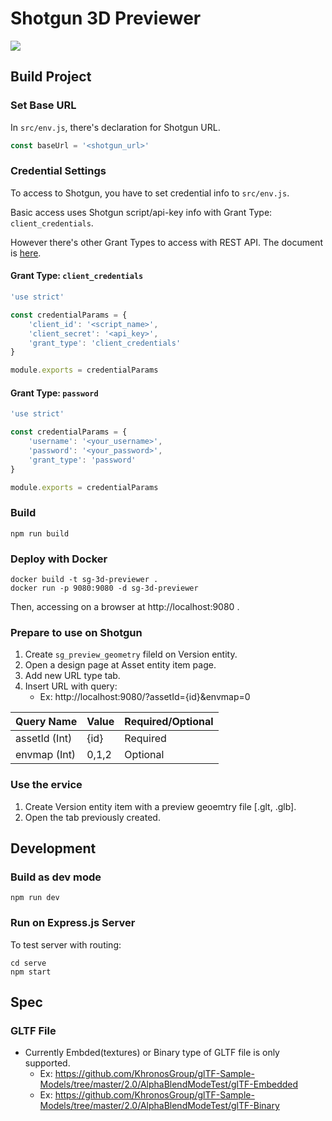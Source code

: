 # Shotgun 3D Previewer

![](docs/../doc/images/sg-3d-previewer.gif)

## Build Project

### Set Base URL

In `src/env.js`, there's declaration for Shotgun URL.

```javascript
const baseUrl = '<shotgun_url>'
```


### Credential Settings

To access to Shotgun, you have to set credential info to `src/env.js`.

Basic access uses Shotgun script/api-key info with Grant Type: `client_credentials`.

However there's other Grant Types to access with REST API. The document is [here](https://developer.shotgunsoftware.com/rest-api/#authentication).


#### Grant Type: `client_credentials`

```javascript
'use strict'

const credentialParams = {
    'client_id': '<script_name>',
    'client_secret': '<api_key>',
    'grant_type': 'client_credentials'
}

module.exports = credentialParams
```

#### Grant Type: `password`

```javascript
'use strict'

const credentialParams = {
    'username': '<your_username>',
    'password': '<your_password>',
    'grant_type': 'password'
}

module.exports = credentialParams
```


### Build

```shell
npm run build
```


### Deploy with Docker

```shell
docker build -t sg-3d-previewer .
docker run -p 9080:9080 -d sg-3d-previewer
```

Then, accessing on a browser at http://localhost:9080 .

### Prepare to use on Shotgun

1. Create `sg_preview_geometry` fileld on Version entity. 
2. Open a design page at Asset entity item page.
3. Add new URL type tab.
4. Insert URL with query:
   * Ex: http://localhost:9080/?assetId={id}&envmap=0

| Query Name   | Value | Required/Optional |
|:-------------|:------|:------------------|
| assetId (Int)| {id}  | Required          |
| envmap (Int) | 0,1,2 | Optional          |


### Use the ervice

1. Create Version entity item with a preview geoemtry file [.glt, .glb].
3. Open the tab previously created.


## Development

### Build as dev mode

```shell
npm run dev
```

### Run on Express.js Server

To test server with routing:

```shell
cd serve
npm start
```

## Spec

### GLTF File

* Currently Embded(textures) or Binary type of GLTF file is only supported.
  * Ex: https://github.com/KhronosGroup/glTF-Sample-Models/tree/master/2.0/AlphaBlendModeTest/glTF-Embedded
  * Ex: https://github.com/KhronosGroup/glTF-Sample-Models/tree/master/2.0/AlphaBlendModeTest/glTF-Binary
